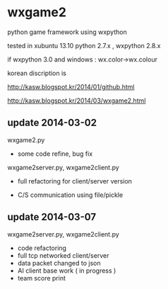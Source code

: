 wxgame2
=======

python game framework using wxpython

tested in
xubuntu 13.10
python 2.7.x ,
wxpython 2.8.x

if wxpython 3.0 and windows :
    wx.color->wx.colour

korean discription is

http://kasw.blogspot.kr/2014/01/github.html

http://kasw.blogspot.kr/2014/03/wxgame2.html

update 2014-03-02
----------------

wxgame2.py

- some code refine, bug fix

wxgame2server.py, wxgame2client.py
    
- full refactoring for client/server version

- C/S communication using file/pickle 


update 2014-03-07
----------------

wxgame2server.py, wxgame2client.py

- code refactoring 
- full tcp networked client/server 
- data packet changed to json
- AI client base work ( in progress )
- team score print


